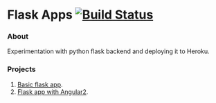 # Flask Apps  [![Build Status](https://img.shields.io/badge/heroku-ready-green.svg)](https://github.com/andriandresson/FlaskApps)
### About
Experimentation with python flask backend and deploying it to Heroku. 

### Projects
1. [Basic flask app](https://github.com/andriandresson/FlaskApps/tree/master/First_FlaskApp).   
2. [Flask app with Angular2](https://github.com/andriandresson/FlaskApps/tree/master/Flask_Angular2-cli).

